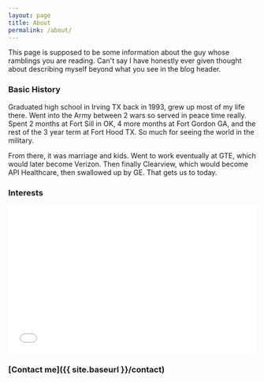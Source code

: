 ```yaml
---
layout: page
title: About
permalink: /about/
---
```


This page is supposed to be some information about the guy whose ramblings you are reading.  Can't say I have honestly ever given thought about describing myself
beyond what you see in the blog header.

### Basic History

Graduated high school in Irving TX back in 1993, grew up most of my life there.  Went into the Army between 2 wars so served in peace time really.  Spent 2 months at Fort Sill in OK, 4 more months at Fort Gordon GA, and the rest of the 3 year term at Fort Hood TX.  So much for seeing the world in the military.

From there, it was marriage and kids.  Went to work eventually at GTE, which would later become Verizon.  Then finally Clearview, which would become API Healthcare, then swallowed up by GE.  That gets us to today.

### Interests

<iframe src='//cdn.knightlab.com/libs/timeline3/latest/embed/index.html?source=177xZ2PqXRFzsJyQnXOtdmeWxN5ROcuo7FcuCMcRPm2Q&font=Default&lang=en&height=300' width='100%' height='300' frameborder='0'></iframe>

### [Contact me]({{ site.baseurl }}/contact)